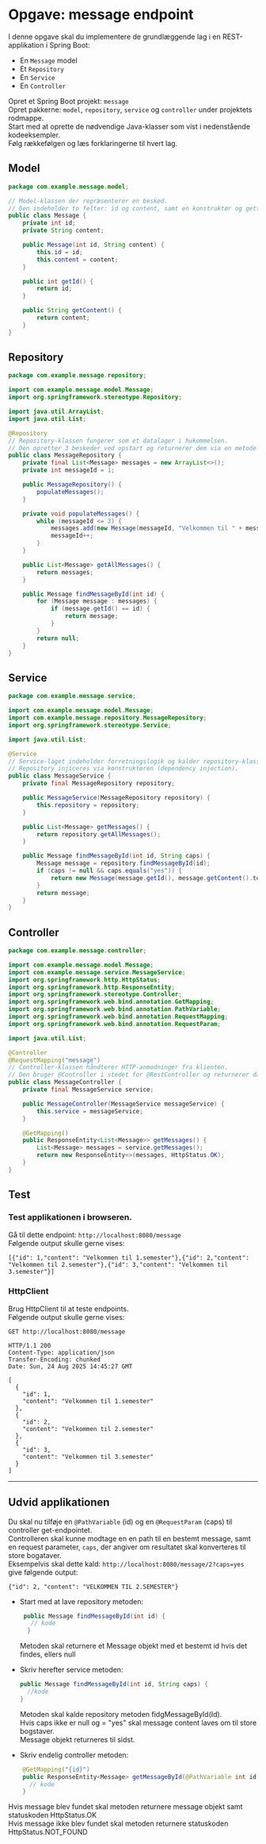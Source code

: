 # Opgave: message endpoint

I denne opgave skal du implementere de grundlæggende lag i en REST-applikation i Spring Boot:

- En `Message` model
- Et `Repository`
- En `Service`
- En `Controller`

Opret et Spring Boot projekt: `message`  
Opret pakkerne: `model`, `repository`, `service` og `controller` under projektets rodmappe.  
Start med at oprette de nødvendige Java-klasser som vist i nedenstående kodeeksempler.  
Følg rækkefølgen og læs forklaringerne til hvert lag.

## Model
```java
package com.example.message.model;

// Model-klassen der repræsenterer en besked.
// Den indeholder to felter: id og content, samt en konstruktør og getters.
public class Message {
    private int id;
    private String content;

    public Message(int id, String content) {
        this.id = id;
        this.content = content;
    }

    public int getId() {
        return id;
    }

    public String getContent() {
        return content;
    }
}
```

## Repository
```java
package com.example.message.repository;

import com.example.message.model.Message;
import org.springframework.stereotype.Repository;

import java.util.ArrayList;
import java.util.List;

@Repository
// Repository-klassen fungerer som et datalager i hukommelsen.
// Den opretter 3 beskeder ved opstart og returnerer dem via en metode
public class MessageRepository {
    private final List<Message> messages = new ArrayList<>();
    private int messageId = 1;

    public MessageRepository() {
        populateMessages();
    }

    private void populateMessages() {
        while (messageId <= 3) {
            messages.add(new Message(messageId, "Velkommen til " + messageId + ".semester"));
            messageId++;
        }
    }

    public List<Message> getAllMessages() {
        return messages;
    }

    public Message findMessageById(int id) {
        for (Message message : messages) {
            if (message.getId() == id) {
                return message;
            }
        }
        return null;
    }
}
```
## Service
```java
package com.example.message.service;

import com.example.message.model.Message;
import com.example.message.repository.MessageRepository;
import org.springframework.stereotype.Service;

import java.util.List;

@Service
// Service-laget indeholder forretningslogik og kalder repository-klassen.
// Repository injiceres via konstruktøren (dependency injection).
public class MessageService {
    private final MessageRepository repository;

    public MessageService(MessageRepository repository) {
        this.repository = repository;
    }

    public List<Message> getMessages() {
        return repository.getAllMessages();
    }

    public Message findMessageById(int id, String caps) {
        Message message = repository.findMessageById(id);
        if (caps != null && caps.equals("yes")) {
            return new Message(message.getId(), message.getContent().toUpperCase());
        }
        return message;
    }
}
```

## Controller
```java
package com.example.message.controller;

import com.example.message.model.Message;
import com.example.message.service.MessageService;
import org.springframework.http.HttpStatus;
import org.springframework.http.ResponseEntity;
import org.springframework.stereotype.Controller;
import org.springframework.web.bind.annotation.GetMapping;
import org.springframework.web.bind.annotation.PathVariable;
import org.springframework.web.bind.annotation.RequestMapping;
import org.springframework.web.bind.annotation.RequestParam;

import java.util.List;

@Controller
@RequestMapping("message")
// Controller-klassen håndterer HTTP-anmodninger fra klienten.
// Den bruger @Controller i stedet for @RestController og returnerer data via ResponseEntity.
public class MessageController {
    private final MessageService service;

    public MessageController(MessageService messageService) {
        this.service = messageService;
    }

    @GetMapping()
    public ResponseEntity<List<Message>> getMessages() {
        List<Message> messages = service.getMessages();
        return new ResponseEntity<>(messages, HttpStatus.OK);
    }
}
```


## Test
### Test applikationen i browseren.  
Gå til dette endpoint: `http://localhost:8080/message`  
Følgende output skulle gerne vises:  
```text
[{"id": 1,"content": "Velkommen til 1.semester"},{"id": 2,"content": "Velkommen til 2.semester"},{"id": 3,"content": "Velkommen til 3.semester"}]
```
### HttpClient
Brug HttpClient til at teste endpoints.  
Følgende output skulle gerne vises:  
```text
GET http://localhost:8080/message

HTTP/1.1 200 
Content-Type: application/json
Transfer-Encoding: chunked
Date: Sun, 24 Aug 2025 14:45:27 GMT

[
  {
    "id": 1,
    "content": "Velkommen til 1.semester"
  },
  {
    "id": 2,
    "content": "Velkommen til 2.semester"
  },
  {
    "id": 3,
    "content": "Velkommen til 3.semester"
  }
]
```

---
## Udvid applikationen
Du skal nu tilføje en `@PathVariable` (id)  og en `@RequestParam` (caps) til controller get-endpointet.  
Controlleren skal kunne modtage en en path til en bestemt message, samt en request parameter, `caps`, der angiver om resultatet skal konverteres til store bogataver.  
Eksempelvis skal dette kald: `http://localhost:8080/message/2?caps=yes` give følgende output:  
```text
{"id": 2, "content": "VELKOMMEN TIL 2.SEMESTER"}
```
* Start med at lave repository metoden:
  ```java
   public Message findMessageById(int id) {
     // kode
    }
  ```
  Metoden skal returnere et Message objekt med et bestemt id hvis det findes, ellers null
* Skriv herefter service metoden:
  ```java
  public Message findMessageById(int id, String caps) {
    //kode
  }
  ```
  Metoden skal kalde repository metoden fidgMessageById(Id).  
  Hvis caps ikke er null og = "yes" skal message content laves om til store bogstaver.  
  Message objekt returneres til sidst.

* Skriv endelig controller metoden:
```java
    @GetMapping("{id}")
    public ResponseEntity<Message> getMessageById(@PathVariable int id, @RequestParam(required = false) String caps) {
      // kode
    }
```
Hvis message blev fundet skal metoden returnere message objekt samt statuskoden HttpStatus.OK  
Hvis message ikke blev fundet skal metoden returnere statuskoden HttpStatus.NOT_FOUND 
